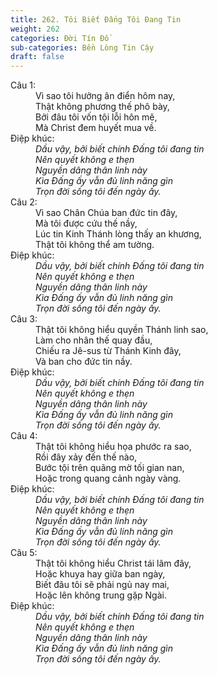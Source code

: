 ```yaml
---
title: 262. Tôi Biết Đấng Tôi Đang Tin
weight: 262
categories: Đời Tín Đồ
sub-categories: Bền Lòng Tin Cậy
draft: false
---
```

<dl><dt>Câu 1:</dt><dd data-verse="1">Vì sao tôi hưởng ân điển hôm nay, <br/>Thật không phương thế phô bày, <br/>Bởi đâu tôi vốn tội lỗi hôn mê, <br/>Mà Christ đem huyết mua về. </dd><dt>Điệp khúc:</dt><dd data-chorus="1"><em>Dầu vậy, bởi biết chính Đấng tôi đang tin <br/>Nên quyết không e thẹn <br/>Nguyền dâng thân linh này <br/>Kìa Đấng ấy vẫn đủ linh năng gìn <br/>Trọn đời sống tôi đến ngày ấy. </em></dd><dt>Câu 2:</dt><dd data-verse="2">Vì sao Chân Chúa ban đức tin đây, <br/>Mà tôi được cứu thế nầy, <br/>Lúc tin Kinh Thánh lòng thấy an khương, <br/>Thật tôi không thể am tường. </dd><dt>Điệp khúc:</dt><dd data-chorus="1"><em>Dầu vậy, bởi biết chính Đấng tôi đang tin <br/>Nên quyết không e thẹn <br/>Nguyền dâng thân linh này <br/>Kìa Đấng ấy vẫn đủ linh năng gìn <br/>Trọn đời sống tôi đến ngày ấy. </em></dd><dt>Câu 3:</dt><dd data-verse="3">Thật tôi không hiểu quyền Thánh linh sao, <br/>Làm cho nhân thế quay đầu, <br/>Chiếu ra Jê-sus từ Thánh Kinh đây, <br/>Và ban cho đức tin nầy. </dd><dt>Điệp khúc:</dt><dd data-chorus="1"><em>Dầu vậy, bởi biết chính Đấng tôi đang tin <br/>Nên quyết không e thẹn <br/>Nguyền dâng thân linh này <br/>Kìa Đấng ấy vẫn đủ linh năng gìn <br/>Trọn đời sống tôi đến ngày ấy. </em></dd><dt>Câu 4:</dt><dd data-verse="4">Thật tôi không hiểu họa phước ra sao, <br/>Rồi đây xảy đến thế nào, <br/>Bước tội trên quãng mờ tối gian nan, <br/>Hoặc trong quang cảnh ngày vàng. </dd><dt>Điệp khúc:</dt><dd data-chorus="1"><em>Dầu vậy, bởi biết chính Đấng tôi đang tin <br/>Nên quyết không e thẹn <br/>Nguyền dâng thân linh này <br/>Kìa Đấng ấy vẫn đủ linh năng gìn <br/>Trọn đời sống tôi đến ngày ấy. </em></dd><dt>Câu 5:</dt><dd data-verse="5">Thật tôi không hiểu Christ tái lâm đây, <br/>Hoặc khuya hay giữa ban ngày, <br/>Biết đâu tôi sẽ phải ngủ nay mai, <br/>Hoặc lên không trung gặp Ngài. </dd><dt>Điệp khúc:</dt><dd data-chorus="1"><em>Dầu vậy, bởi biết chính Đấng tôi đang tin <br/>Nên quyết không e thẹn <br/>Nguyền dâng thân linh này <br/>Kìa Đấng ấy vẫn đủ linh năng gìn <br/>Trọn đời sống tôi đến ngày ấy. </em></dd></dl>